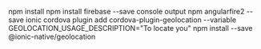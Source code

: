 npm install
npm install firebase --save console output
npm angularfire2 --save
ionic cordova plugin add cordova-plugin-geolocation --variable GEOLOCATION_USAGE_DESCRIPTION="To locate you"
npm install --save @ionic-native/geolocation
